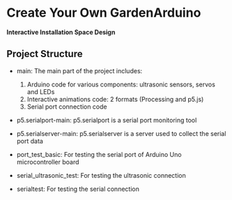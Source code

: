 # Create Your Own GardenArduino

**Interactive Installation Space Design**

## Project Structure

- main: The main part of the project includes:
    1. Arduino code for various components: ultrasonic sensors, servos and LEDs
    2. Interactive animations code: 2 formats (Processing and p5.js)
    3. Serial port connection code

- p5.serialport-main: p5.serialport is a serial port monitoring tool

- p5.serialserver-main: p5.serialserver is a server used to collect the serial port data

- port_test_basic: For testing the serial port of Arduino Uno microcontroller board

- serial_ultrasonic_test: For testing the ultrasonic connection

- serialtest: For testing the serial connection 